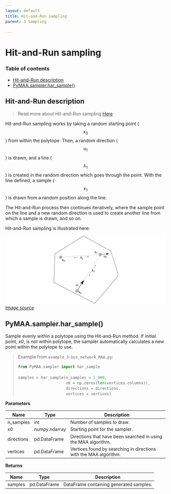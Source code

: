 ```yaml
---
layout: default
title: Hit-and-Run sampling
parent: 3 Sampling

---
```


# Hit-and-Run sampling

### Table of contents

- [Hit-and-Run description](#hit-and-run-description)
- [PyMAA.sampler.har_sample()](#pymaasamplerhar_sample)

## Hit-and-Run description

> Read more about Hit-and-Run sampling [Here](https://link.springer.com/referenceworkentry/10.1007/978-1-4419-1153-7_1145)

Hit-and-Run sampling works by taking a random starting point ($$x_0$$) from within the polytope. Then, a random direction ($$u_1$$) is drawn, and a line ($$\lambda_1$$) is created in the random direction which goes through the point. With the line defined, a sample ($$x_1$$) is drawn from a random position along the line.

The Hit-and-Run process then continues iteratively, where the sample point on the line and a new random direction is used to create another line from which a sample is drawn, and so on.

Hit-and-Run sampling is illustrated here:

![](hit-and-run_example.png)
[*Image source*](https://www.researchgate.net/figure/Illustration-of-hit-and-run-Hit-and-run-starts-at-the-point-in-the-solution-space-It_fig5_260254555)

## PyMAA.sampler.har_sample()

Sample evenly within a polytope using the Hit-and-Run method. If initial point, *x0*, is not within polytope, the sampler automatically calculates a new point within the polytope to use.

> Example from `example_3-bus_network_MAA.py`: 
> 
> ```python
> from PyMAA.sampler import har_sample
> 
> samples = har_sample(n_samples = 1_000, 
>                      x0 = np.zeros(len(vertices.columns)), 
>                      directions = directions, 
>                      vertices = vertices)
> ```

**Parameters**

| Name       | Type          | Description                                                       |
| ---------- | ------------- | ----------------------------------------------------------------- |
| n_samples  | int           | Number of samples to draw.                                        |
| x0         | numpy.ndarray | Starting point for the sampler.                                   |
| directions | pd.DataFrame  | Directions that have been searched in using the MAA algorithm.    |
| vertices   | pd.DataFrame  | Vertices found by searching in directions with the MAA algorithm. |

**Returns**

| Name    | Type         | Description                             |
| ------- | ------------ | --------------------------------------- |
| samples | pd.DataFrame | DataFrame containing generated samples. |
